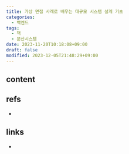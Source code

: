 ```yaml
---
title: 가상 면접 사례로 배우는 대규모 시스템 설계 기초
categories:
  - 백엔드
tags:
  - 책
  - 분산시스템
date: 2023-11-20T10:18:08+09:00
draft: false
modified: 2023-12-05T21:48:29+09:00
---
```


## content



## refs
- 


## links
- 
